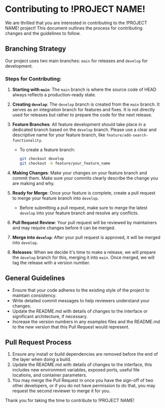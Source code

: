 # Contributing to !PROJECT NAME!

We are thrilled that you are interested in contributing to the !PROJECT NAME! project! This document outlines the process for contributing changes and the guidelines to follow.

## Branching Strategy

Our project uses two main branches: `main` for releases and `develop` for development.

### Steps for Contributing:

1. **Starting with `main`**: The `main` branch is where the source code of HEAD always reflects a production-ready state.

2. **Creating `develop`**: The `develop` branch is created from the `main` branch. It serves as an integration branch for features and fixes. It is not directly used for releases but rather to prepare the code for the next release.

3. **Feature Branches**: All feature development should take place in a dedicated branch based on the `develop` branch. Please use a clear and descriptive name for your feature branch, like `feature/add-search-functionality`.

    - To create a feature branch:
      ```bash
      git checkout develop
      git checkout -b feature/your_feature_name
      ```

4. **Making Changes**: Make your changes on your feature branch and commit them. Make sure your commits clearly describe the change you are making and why.

5. **Ready for Merge**: Once your feature is complete, create a pull request to merge your feature branch into `develop`.

    - Before submitting a pull request, make sure to merge the latest `develop` into your feature branch and resolve any conflicts.

6. **Pull Request Review**: Your pull request will be reviewed by maintainers and may require changes before it can be merged.

7. **Merge into `develop`**: After your pull request is approved, it will be merged into `develop`.

8. **Releases**: When we decide it's time to make a release, we will prepare the `develop` branch for this, merging it into `main`. Once merged, we will tag the release with a version number.

## General Guidelines

- Ensure that your code adheres to the existing style of the project to maintain consistency.
- Write detailed commit messages to help reviewers understand your changes.
- Update the README.md with details of changes to the interface or significant architecture, if necessary.
- Increase the version numbers in any examples files and the README.md to the new version that this Pull Request would represent.

## Pull Request Process

1. Ensure any install or build dependencies are removed before the end of the layer when doing a build.
2. Update the README.md with details of changes to the interface, this includes new environment variables, exposed ports, useful file locations, and container parameters.
3. You may merge the Pull Request in once you have the sign-off of two other developers, or if you do not have permission to do that, you may request the second reviewer to merge it for you.

Thank you for taking the time to contribute to !PROJECT NAME!

